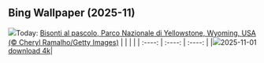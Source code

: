 ## Bing Wallpaper (2025-11)
![](https://cn.bing.com/th?id=OHR.BisonSprings_IT-IT4205256619_UHD.jpg&w=1000)Today: [Bisonti al pascolo, Parco Nazionale di Yellowstone, Wyoming, USA (© Cheryl Ramalho/Getty Images)](https://cn.bing.com/th?id=OHR.BisonSprings_IT-IT4205256619_UHD.jpg&rf=LaDigue_UHD.jpg&pid=hp&w=3840&h=2160&rs=1&c=4)
|      |      |      |
| :----: | :----: | :----: |
|![](https://cn.bing.com/th?id=OHR.BisonSprings_IT-IT4205256619_UHD.jpg&pid=hp&w=384&h=216&rs=1&c=4)2025-11-01 [download 4k](https://cn.bing.com/th?id=OHR.BisonSprings_IT-IT4205256619_UHD.jpg&rf=LaDigue_UHD.jpg&pid=hp&w=3840&h=2160&rs=1&c=4)|